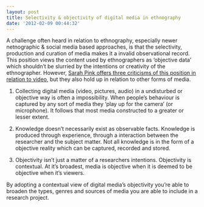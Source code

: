 ```yaml
---
layout: post
title: Selectivity & objectivity of digital media in ethnography
date: '2012-02-09 00:44:32'
---
```


A challenge often heard in relation to ethnography, especially newer netnographic & social media based approaches, is that the selectivity, production and curation of media makes it a invalid observational record. This position views the content used by ethnographers as ‘objective data’ which shouldn’t be slurried by the intentions or creativity of the ethnographer. However, [Sarah Pink offers three criticisms of this position in relation to video](http://books.google.com/books/about/Doing_visual_ethnography.html?id=0ksmBt1jJnIC), but they also hold up in relation to other forms of media.

1. Collecting digital media (video, pictures, audio) in a undisturbed or objective way is often a impossibility. When people’s behaviour is captured by any sort of media they ‘play up for the camera’ (or microphone). It follows that most media constructed to a greater or lesser extent.

2. Knowledge doesn’t necessarily exist as observable facts. Knowledge is produced through experience, through a interaction between the researcher and the subject matter. Not all knowledge is in the form of a objective reality which can be captured, recorded and stored.

3. Objectivity isn’t just a matter of a researchers intentions. Objectivity is contextual. At it’s broadest, media is objective when it is deemed to be objective when it’s viewers.

By adopting a contextual view of digital media’s objectivity you’re able to broaden the types, genres and sources of media you are able to include in a research project. 